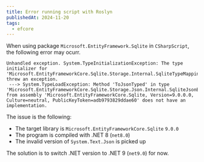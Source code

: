 ```yaml
---
title: Error running script with Roslyn
publishedAt: 2024-11-20
tags:
  - efcore
---
```


When using package `Microsoft.EntityFramework.Sqlite` in `CSharpScript`, the following error may ocurr.

```
Unhandled exception. System.TypeInitializationException: The type initializer for 'Microsoft.EntityFrameworkCore.Sqlite.Storage.Internal.SqliteTypeMappingSource' threw an exception.
 ---> System.TypeLoadException: Method 'ToJsonTyped' in type 'Microsoft.EntityFrameworkCore.Sqlite.Storage.Json.Internal.SqliteJsonByteArrayReaderWriter' from assembly 'Microsoft.EntityFrameworkCore.Sqlite, Version=9.0.0.0, Culture=neutral, PublicKeyToken=adb9793829ddae60' does not have an implementation.
```

The issue is the following:

- The target library is `Microsoft.EntityFrameworkCore.Sqlite` `9.0.0`
- The program is compiled with .NET 8 (`net8.0`)
- The invalid version of `System.Text.Json` is picked up

The solution is to switch .NET version to .NET 9 (`net9.0`) for now.

